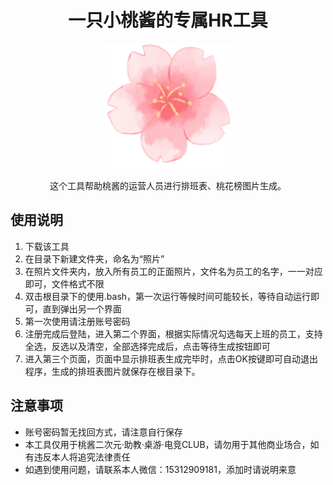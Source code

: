 <h1 align="center">一只小桃酱的专属HR工具</h1>

<p align="center">
	<img src="https://github.com/PrayerT/HRTable/blob/master/logo.png" width="200" height="200" alt="nonebot"></a>
</p>

<div align="center">

这个工具帮助桃酱的运营人员进行排班表、桃花榜图片生成。

</div>

## 使用说明

1. 下载该工具
2. 在目录下新建文件夹，命名为“照片”
3. 在照片文件夹内，放入所有员工的正面照片，文件名为员工的名字，一一对应即可，文件格式不限
4. 双击根目录下的使用.bash，第一次运行等候时间可能较长，等待自动运行即可，直到弹出另一个界面
5. 第一次使用请注册账号密码
6. 注册完成后登陆，进入第二个界面，根据实际情况勾选每天上班的员工，支持全选，反选以及清空，全部选择完成后，点击等待生成按钮即可
7. 进入第三个页面，页面中显示排班表生成完毕时，点击OK按键即可自动退出程序，生成的排班表图片就保存在根目录下。

## 注意事项

- 账号密码暂无找回方式，请注意自行保存
- 本工具仅用于桃酱二次元·助教·桌游·电竞CLUB，请勿用于其他商业场合，如有违反本人将追究法律责任
- 如遇到使用问题，请联系本人微信：15312909181，添加时请说明来意
